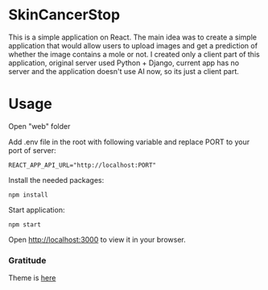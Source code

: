 # SkinCancerStop

This is a simple application on React. The main idea was to create a simple application that would allow users to upload images and get a prediction of whether the image contains a mole or not. I created only a client part of this
application, original server used Python + Django, current app has no server and the application doesn't use AI now, so its just a client part.

# Usage

Open "web" folder

Add .env file in the root with following variable and replace PORT to your port of server:

```
REACT_APP_API_URL="http://localhost:PORT"
```

Install the needed packages:

```
npm install
```

Start application:

```
npm start
```

Open [http://localhost:3000](http://localhost:3000) to view it in your browser.

### Gratitude

Theme is [here](https://bootstrapmade.com/medilab-free-medical-bootstrap-theme/)
